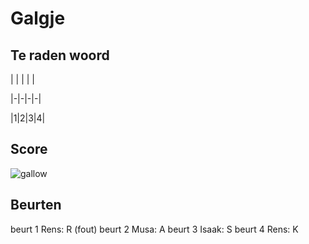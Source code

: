 # Galgje

## Te raden woord

| | | | |

|-|-|-|-|

|1|2|3|4|

## Score
![gallow](./images/2.png)

## Beurten
beurt 1 Rens: R (fout)
beurt 2 Musa: A 
beurt 3 Isaak: S
beurt 4 Rens: K